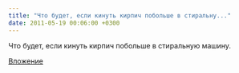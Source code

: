 ```yaml
---
title: "Что будет, если кинуть кирпич побольше в стиральну..."
date: 2011-05-19 00:06:00 +0300
---
```


Что будет, если кинуть кирпич побольше в стиральную машину.

[Вложение](https://vk.com/video41076938_159821843)

